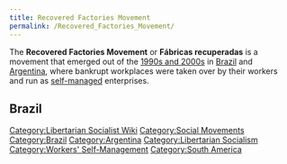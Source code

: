 ```yaml
---
title: Recovered Factories Movement
permalink: /Recovered_Factories_Movement/
---
```


The **Recovered Factories Movement** or **Fábricas recuperadas** is a
movement that emerged out of the [1990s and
2000s](Timeline_of_Libertarian_Socialism_in_South_America.md "wikilink") in
[Brazil](Brazil.md "wikilink") and [Argentina](Argentinazo.md "wikilink"),
where bankrupt workplaces were taken over by their workers and run as
[self-managed](Workers'_Self-Management.md "wikilink") enterprises.

## Brazil

[Category:Libertarian Socialist
Wiki](Category:Libertarian_Socialist_Wiki.md "wikilink") [Category:Social
Movements](Category:Social_Movements.md "wikilink")
[Category:Brazil](Category:Brazil.md "wikilink")
[Category:Argentina](Category:Argentina.md "wikilink")
[Category:Libertarian
Socialism](Category:Libertarian_Socialism.md "wikilink") [Category:Workers'
Self-Management](Category:Workers'_Self-Management.md "wikilink")
[Category:South America](Category:South_America.md "wikilink")